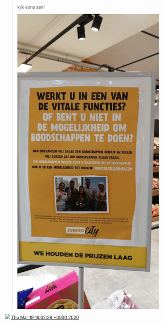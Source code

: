 > kijk eens aan\! 
> 
> ![](../../media/1240700178522206208-ETfaOzMXgAEuWl8.jpg)

<img src="../../media/tweet.ico" width="12" /> [Thu Mar 19 18:02:28 +0000 2020](https://twitter.com/DromerDenker/status/1240700178522206208)